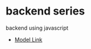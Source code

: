 # backend series

backend using javascript

  - [Model Link](https://app.eraser.io/workspace/YtPqZ1VogxGy1jzIDkzj)


  